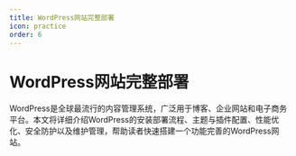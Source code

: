 ```yaml
---
title: WordPress网站完整部署
icon: practice
order: 6
---
```


# WordPress网站完整部署

WordPress是全球最流行的内容管理系统，广泛用于博客、企业网站和电子商务平台。本文将详细介绍WordPress的安装部署流程、主题与插件配置、性能优化、安全防护以及维护管理，帮助读者快速搭建一个功能完善的WordPress网站。
